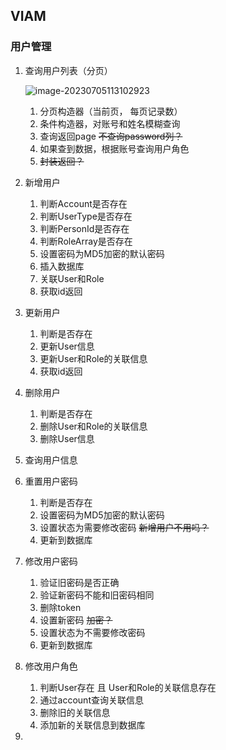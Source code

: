 ## VIAM

### 用户管理

1. 查询用户列表（分页）

   ![image-20230705113102923](https://cora-typora-test-2023.oss-cn-shanghai.aliyuncs.com/pics/image-20230705113102923.png)

   1. 分页构造器（当前页， 每页记录数）
   2. 条件构造器，对账号和姓名模糊查询
   3. 查询返回page ~~不查询password列？~~
   4. 如果查到数据，根据账号查询用户角色
   5. ~~封装返回？~~

2. 新增用户

   1. 判断Account是否存在
   2. 判断UserType是否存在
   3. 判断PersonId是否存在
   4. 判断RoleArray是否存在
   5. 设置密码为MD5加密的默认密码
   6. 插入数据库
   7. 关联User和Role
   8. 获取id返回

3. 更新用户

   1. 判断是否存在
   2. 更新User信息
   3. 更新User和Role的关联信息
   4. 获取id返回

4. 删除用户

   1. 判断是否存在
   2. 删除User和Role的关联信息
   3. 删除User信息

5. 查询用户信息

6. 重置用户密码

   1. 判断是否存在
   2. 设置密码为MD5加密的默认密码
   3. 设置状态为需要修改密码 ~~新增用户不用吗？~~
   4. 更新到数据库

7. 修改用户密码

   1. 验证旧密码是否正确
   2. 验证新密码不能和旧密码相同
   3. 删除token
   4. 设置新密码 ~~加密？~~
   5. 设置状态为不需要修改密码
   6. 更新到数据库

8. 修改用户角色

   1. 判断User存在 且 User和Role的关联信息存在
   2. 通过account查询关联信息
   3. 删除旧的关联信息 
   4. 添加新的关联信息到数据库

9. 

